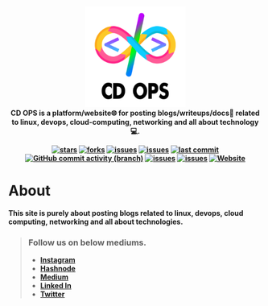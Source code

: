 <p align="center">
  <img src="src/assets/images/Logo.png" alt="cdops-logo" width="200px" height="200px"/>
  <br><b>
  CD OPS is a platform/website🌐 for posting blogs/writeups/docs📝 related to linux, devops, cloud-computing, networking and all about technology💻.
  <br>
</p>

<div align="center">

  <a href="">![stars](https://img.shields.io/github/stars/gtamilvanan17/cdops-blogs)</a>
  <a href="">![forks](https://img.shields.io/github/forks/gtamilvanan17/cdops-blogs)</a>
  <a href="">![issues](https://img.shields.io/github/issues/gtamilvanan17/cdops-blogs)</a>
  <a href="">![issues](https://img.shields.io/github/issues-closed/gtamilvanan17/cdops-blogs)</a>
  <a href="">![last commit](https://img.shields.io/github/last-commit/gtamilvanan17/cdops-blogs)</a>
  <a href="">![GitHub commit activity (branch)](https://img.shields.io/github/commit-activity/m/gtamilvanan17/cdops-blogs/master)</a>
  <a href="">![issues](https://img.shields.io/github/issues-pr/gtamilvanan17/cdops-blogs)</a>
  <a href="">![issues](https://img.shields.io/github/issues-pr-closed/gtamilvanan17/cdops-blogs)</a>
  <a href="">![Website](https://img.shields.io/website?url=https%3A%2F%2Fgtamilvanan17.github.io%2Fcdops-blogs)
</a>
</div>

# About
This site is purely about posting blogs related to linux, devops, cloud computing, networking and all about technologies.

> ### Follow us on below mediums.
> - [Instagram](https://instagram.com/cdops_official)
> - [Hashnode](https://cdops1official.hashnode.dev/)
> - [Medium](https://cdops1official.medium.com/)
> - [Linked In](https://linkedin.com/in/gtamilvanan17)
> - [Twitter](https://x.com/GTamilvananOff)
